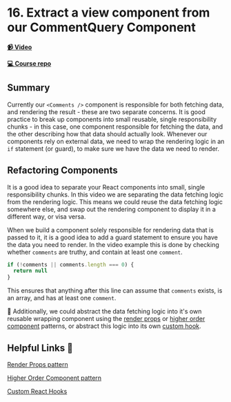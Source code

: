 # 16. Extract a view component from our CommentQuery Component

**[📹 Video](https://egghead.io/lessons/egghead-extract-a-view-component-from-our-commentquery-component?pl=build-a-github-issue-viewer-in-react-and-graphql-be5a)**

**[💻 Course repo](https://github.com/theianjones/egghead-graphql-subscriptions)**

## Summary

Currently our `<Comments />` component is responsible for both fetching data, and rendering the result - these are two separate concerns. It is good practice to break up components into small reusable, single responsibility chunks - in this case, one component responsible for fetching the data, and the other describing how that data should actually look. Whenever our components rely on external data, we need to wrap the rendering logic in an `if` statement (or guard), to make sure we have the data we need to render.

## Refactoring Components

It is a good idea to separate your React components into small, single responsibility chunks. In this video we are separating the data fetching logic from the rendering logic. This means we could reuse the data fetching logic somewhere else, and swap out the rendering component to display it in a different way, or visa versa.

When we build a component solely responsible for rendering data that is passed to it, it is a good idea to add a guard statement to ensure you have the data you need to render. In the video example this is done by checking whether `comments` are truthy, and contain at least one `comment`.

```js
if (!comments || comments.length === 0) {
  return null
}
```

This ensures that anything after this line can assume that `comments` exists, is an array, and has at least one `comment`.

🤔 Additionally, we could abstract the data fetching logic into it's own reusable wrapping component using the [render props](https://reactjs.org/docs/render-props.html) or [higher order component](https://reactjs.org/docs/higher-order-components.html) patterns, or abstract this logic into its own [custom hook](https://reactjs.org/docs/hooks-custom.html).

## Helpful Links 🤔

[Render Props pattern](https://reactjs.org/docs/render-props.html)

[Higher Order Component pattern](https://reactjs.org/docs/higher-order-components.html)

[Custom React Hooks](https://reactjs.org/docs/hooks-custom.html)
